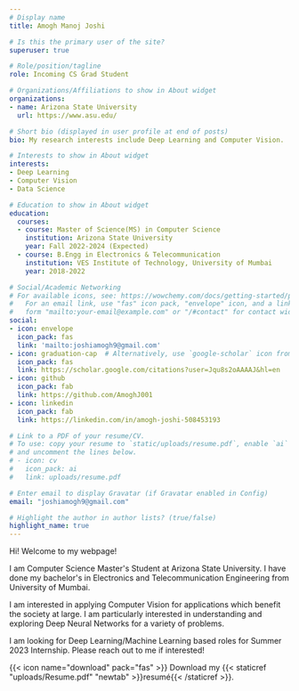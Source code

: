 ```yaml
---
# Display name
title: Amogh Manoj Joshi

# Is this the primary user of the site?
superuser: true

# Role/position/tagline
role: Incoming CS Grad Student

# Organizations/Affiliations to show in About widget
organizations:
- name: Arizona State University
  url: https://www.asu.edu/

# Short bio (displayed in user profile at end of posts)
bio: My research interests include Deep Learning and Computer Vision.

# Interests to show in About widget
interests:
- Deep Learning
- Computer Vision
- Data Science

# Education to show in About widget
education:
  courses:
  - course: Master of Science(MS) in Computer Science
    institution: Arizona State University
    year: Fall 2022-2024 (Expected)
  - course: B.Engg in Electronics & Telecommunication
    institution: VES Institute of Technology, University of Mumbai
    year: 2018-2022

# Social/Academic Networking
# For available icons, see: https://wowchemy.com/docs/getting-started/page-builder/#icons
#   For an email link, use "fas" icon pack, "envelope" icon, and a link in the
#   form "mailto:your-email@example.com" or "/#contact" for contact widget.
social:
- icon: envelope
  icon_pack: fas
  link: 'mailto:joshiamogh9@gmail.com'
- icon: graduation-cap  # Alternatively, use `google-scholar` icon from `ai` icon pack
  icon_pack: fas
  link: https://scholar.google.com/citations?user=Jqu8s2oAAAAJ&hl=en
- icon: github
  icon_pack: fab
  link: https://github.com/AmoghJ001
- icon: linkedin
  icon_pack: fab
  link: https://linkedin.com/in/amogh-joshi-508453193

# Link to a PDF of your resume/CV.
# To use: copy your resume to `static/uploads/resume.pdf`, enable `ai` icons in `params.toml`, 
# and uncomment the lines below.
# - icon: cv
#   icon_pack: ai
#   link: uploads/resume.pdf

# Enter email to display Gravatar (if Gravatar enabled in Config)
email: "joshiamogh9@gmail.com"

# Highlight the author in author lists? (true/false)
highlight_name: true
---
```


Hi! Welcome to my webpage!

I am Computer Science Master's Student at Arizona State University.
I have done my bachelor's in Electronics and Telecommunication Engineering from University of Mumbai.

I am interested in applying Computer Vision for applications which benefit the society at large. I am particularly interested in understanding and exploring Deep Neural Networks for a variety of problems. 

I am looking for Deep Learning/Machine Learning based roles for Summer 2023 Internship. Please reach out to me if interested!

{{< icon name="download" pack="fas" >}} Download my {{< staticref "uploads/Resume.pdf" "newtab" >}}resumé{{< /staticref >}}.

